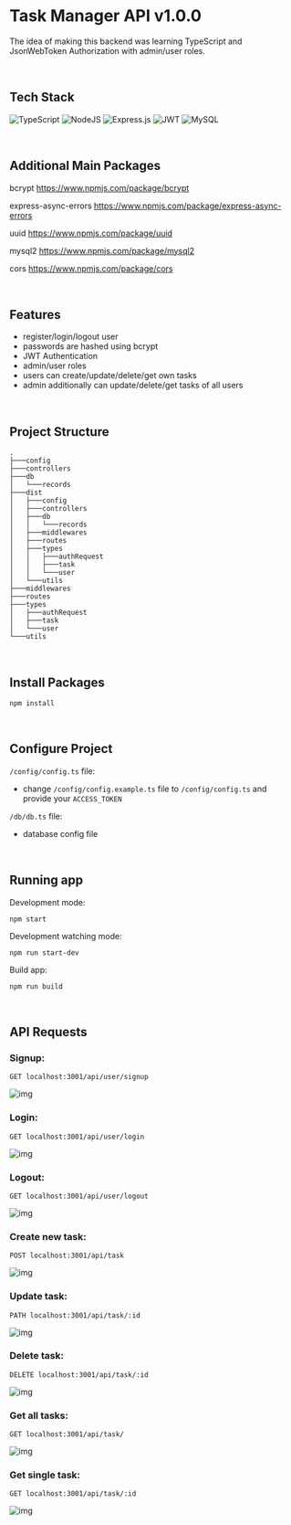 # Task Manager API v1.0.0

The idea of making this backend was learning TypeScript and JsonWebToken Authorization with admin/user roles.

<br>

## Tech Stack

![TypeScript](https://img.shields.io/badge/typescript-%23007ACC.svg?style=for-the-badge&logo=typescript&logoColor=white)
![NodeJS](https://img.shields.io/badge/node.js-6DA55F?style=for-the-badge&logo=node.js&logoColor=white)
![Express.js](https://img.shields.io/badge/express.js-%23404d59.svg?style=for-the-badge&logo=express&logoColor=%2361DAFB)
![JWT](https://img.shields.io/badge/JWT-black?style=for-the-badge&logo=JSON%20web%20tokens)
![MySQL](https://img.shields.io/badge/mysql-%2300f.svg?style=for-the-badge&logo=mysql&logoColor=white)

<br>

## Additional Main Packages

bcrypt
https://www.npmjs.com/package/bcrypt

express-async-errors
https://www.npmjs.com/package/express-async-errors

uuid
https://www.npmjs.com/package/uuid

mysql2
https://www.npmjs.com/package/mysql2

cors
https://www.npmjs.com/package/cors

<br>

## Features

- register/login/logout user
- passwords are hashed using bcrypt
- JWT Authentication
- admin/user roles
- users can create/update/delete/get own tasks
- admin additionally can update/delete/get tasks of all users

<br>

## Project Structure
    .
    ├───config
    ├───controllers
    ├───db
    │   └───records
    ├───dist
    │   ├───config
    │   ├───controllers
    │   ├───db
    │   │   └───records
    │   ├───middlewares
    │   ├───routes
    │   ├───types
    │   │   ├───authRequest
    │   │   ├───task
    │   │   └───user
    │   └───utils
    ├───middlewares
    ├───routes
    ├───types
    │   ├───authRequest
    │   ├───task
    │   └───user
    └───utils

<br>

## Install Packages

    npm install

<br>

## Configure Project

`/config/config.ts` file:

- change `/config/config.example.ts` file to `/config/config.ts` and provide your  `ACCESS_TOKEN`

`/db/db.ts` file:
- database config file

<br>

## Running app

Development mode:

    npm start

Development watching mode:

    npm run start-dev

Build app:

    npm run build

<br>

## API Requests

### Signup:

`GET localhost:3001/api/user/signup`

![img](/res/Code_JOMkF6LOV2.png)

### Login:

`GET localhost:3001/api/user/login`

![img](/res/Code_237ltlICVi.png)

### Logout:

`GET localhost:3001/api/user/logout`

![img](/res/Code_5tcXzZeryf.png)

### Create new task:

`POST localhost:3001/api/task`

![img](/res/Code_gKmkmnkWJ0.png)

### Update task:

`PATH localhost:3001/api/task/:id`

![img](/res/Code_HW02i1DpRI.png)

### Delete task:

`DELETE localhost:3001/api/task/:id`

![img](/res/Code_gL0jOD5OeP.png)

### Get all tasks:

`GET localhost:3001/api/task/`

![img](/res/Code_8L1r46JWPD.png)

### Get single task:

`GET localhost:3001/api/task/:id`

![img](/res/Code_mFrX9O6mRm.png)
